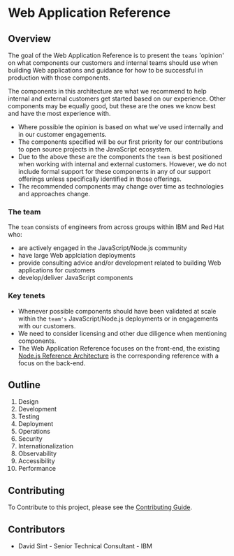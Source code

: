 
# Web Application Reference

## Overview

The goal of the Web Application Reference is to present
the `teams` 'opinion' on what components our customers
and internal teams should use when building Web applications
and guidance for how to be successful in production with those components.

The components in this architecture are what we recommend to help internal
and external customers get started based on our experience. Other components may be equally
good, but these are the ones we know best and have the most experience with.

- Where possible the opinion is based on what we've used internally and in our customer engagements.
- The components specified will be our first priority for our contributions to open source projects in the JavaScript ecosystem.
- Due to the above these are the components the `team` is best positioned when working with internal and external customers.
  However, we do not include formal support for these components in any of our support offerings unless specifically identified
  in those offerings.
- The recommended components may change over time as technologies and approaches change.

### The team

The `team` consists of engineers from across groups within IBM and Red Hat who:

- are actively engaged in the JavaScript/Node.js community
- have large Web applciation deployments
- provide consulting advice and/or development related to building Web applications for customers
- develop/deliver JavaScript components

### Key tenets

- Whenever possible components should have been validated at scale within the `team's`
  JavaScript/Node.js deployments or in engagements with our customers.
- We need to consider licensing and other due diligence when mentioning components.
- The Web Application Reference focuses on the front-end, the existing [Node.js Reference
  Architecture](https://github.com/nodeshift/nodejs-reference-architecture)
  is the corresponding reference with a focus on the back-end.

## Outline

1. Design
1. Development
1. Testing
1. Deployment
1. Operations
1. Security
1. Internationalization
1. Observability
1. Accessibility
1. Performance

## Contributing

To Contribute to this project, please see the [Contributing Guide](./CONTRIBUTING.md).

## Contributors
- David Sint - Senior Technical Consultant - IBM
